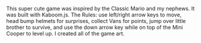 
This super cute game was inspired by the Classic Mario and my nephews. It was built with Kaboom.js. The Rules: use left/right arrow keys to move, head bump helmets for surprises, collect Vans for points, jump over little brother to survive, and use the down arrow key while on top of the Mini Cooper to level up. I created all of the game art.
